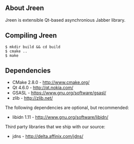 About Jreen
-----------

Jreen is extensible Qt-based asynchronious Jabber library.

Compiling Jreen
---------------

    $ mkdir build && cd build
    $ cmake ..
    $ make

Dependencies
------------

* CMake 2.8.0 - http://www.cmake.org/
* Qt 4.6.0 - http://qt.nokia.com/
* GSASL - https://www.gnu.org/software/gsasl/
* zlib - http://zlib.net/

The following dependencies are optional, but recommended:

* libidn 1.11 - http://www.gnu.org/software/libidn/

Third party libraries that we ship with our source:

* jdns - http://delta.affinix.com/jdns/
